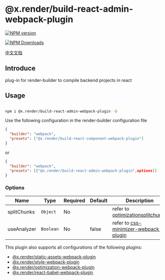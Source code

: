 # @x.render/build-react-admin-webpack-plugin

<p>
<a href="https://www.npmjs.com/package/@x.render/build-react-admin-webpack-plugin" target="__blank"><img src="https://img.shields.io/npm/v/@x.render/build-react-admin-webpack-plugin" alt="NPM version" /></a>

<a href="https://www.npmjs.com/package/@x.render/build-react-admin-webpack-plugin" target="__blank"><img src="https://img.shields.io/npm/dm/%40x.render%2Fbuild-react-admin-webpack-plugin" alt="NPM Downloads" /></a>

</p>

[中文文档](./README.zh.md)

## Introduce

plug-in for render-builder to compile backend projects in react

## Usage

```bash

npm i @x.render/build-react-admin-webpack-plugin -D
```

Use the following configuration in the render-builder configuration file

```json
{
  "builder": "webpack",
  "presets": ["@x.render/build-react-component-webpack-plugin"]
}
```

or

```json
{
  "builder": "webpack",
  "presets": [["@x.render/build-react-admin-webpack-plugin",options]]
}
```

### Options

| **Name**    | **Type**  | **Required** | **Default** | **Description**                                                                                                 |
| ----------- | --------- | ------------ | ----------- | --------------------------------------------------------------------------------------------------------------- |
| splitChunks | `Object`  | No           |             | refer to [optimizationsplitchunks](https://webpack.js.org/plugins/split-chunks-plugin/#optimizationsplitchunks) |
| useAnalyzer | `Boolean` | No           | false       | refer to [css-minimizer-webpack-plugin](https://www.npmjs.com/package/webpack-bundle-analyzer)                  |

This plugin also supports all configurations of the following plugins:

- [@x.render/static-assets-webpack-plugin](https://github.com/render-x/render-webpack-config/blob/master/packages/static-assets-webpack-plugin/README.md)
- [@x.render/style-webpack-plugin](https://github.com/render-x/render-webpack-config/blob/master/packages/style-webpack-plugin/README.md)
- [@x.render/optimization-webpack-plugin](https://github.com/render-x/render-webpack-config/blob/master/packages/optimization-webpack-plugin/README.md)
- [@x.render/react-babel-webpack-plugin](https://github.com/render-x/render-webpack-config/blob/master/packages/react-babel-webpack-plugin/README.md)
